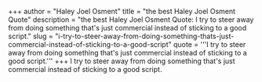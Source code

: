 +++
author = "Haley Joel Osment"
title = "the best Haley Joel Osment Quote"
description = "the best Haley Joel Osment Quote: I try to steer away from doing something that's just commercial instead of sticking to a good script."
slug = "i-try-to-steer-away-from-doing-something-thats-just-commercial-instead-of-sticking-to-a-good-script"
quote = '''I try to steer away from doing something that's just commercial instead of sticking to a good script.'''
+++
I try to steer away from doing something that's just commercial instead of sticking to a good script.
